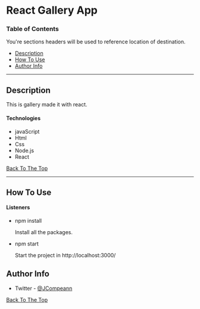 # React Gallery App

### Table of Contents
You're sections headers will be used to reference location of destination.

- [Description](#description)
- [How To Use](#how-to-use)
- [Author Info](#author-info)

---

## Description

This is gallery made it with react.

#### Technologies

- javaScript
- Html
- Css
- Node.js
- React

[Back To The Top](#react-gallery-app)

---

## How To Use

#### Listeners
- npm install

    Install all the packages.

- npm start 

    Start the project in http://localhost:3000/

## Author Info

- Twitter - [@JCompeann](https://twitter.com/JCompeann)

[Back To The Top](#react-gallery-app)
